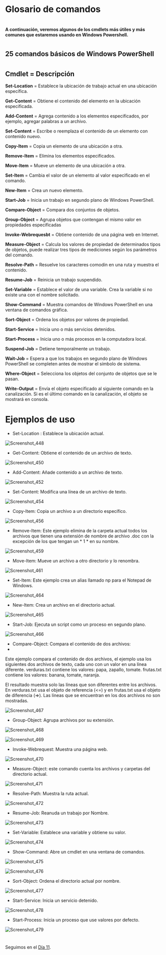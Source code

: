 

# Glosario de comandos
#


#### A continuación, veremos algunos de los cmdlets más útiles y más comunes que estaremos usando en Windows Powershell.
#


## 25 comandos básicos de Windows PowerShell


#

## ****Cmdlet          =       Descripción****

****Set-Location****  = Establece la ubicación de trabajo actual en una ubicación específica.

****Get-Content**** = Obtiene el contenido del elemento en la ubicación especificada.

****Add-Content**** = Agrega contenido a los elementos especificados, por ejemplo, agregar palabras a un archivo.

****Set-Content**** = Escribe o reemplaza el contenido de un elemento con contenido nuevo.

****Copy-Item**** = Copia un elemento de una ubicación a otra.

****Remove-Item**** = Elimina los elementos especificados.

****Move-Item**** = Mueve un elemento de una ubicación a otra.

****Set-Item**** = Cambia el valor de un elemento al valor especificado en el comando.

****New-Item**** = Crea un nuevo elemento.

****Start-Job**** = Inicia un trabajo en segundo plano de Windows PowerShell.

****Compare-Object**** = Compara dos conjuntos de objetos.

****Group-Object**** = Agrupa objetos que contengan el mismo valor en propiedades especificadas

****Invoke-Webrequesbt**** = Obtiene contenido de una página web en Internet.

****Measure-Object**** = Calcula los valores de propiedad de determinados tipos de objetos, puede realizar tres tipos de mediciones según los parámetros del comando.

****Resolve-Path**** = Resuelve los caracteres comodín en una ruta y muestra el contenido.

****Resume-Job**** = Reinicia un trabajo suspendido.

****Set-Variable**** = Establece el valor de una variable. Crea la variable si no existe una con el nombre solicitado.

****Show-Command**** = Muestra comandos de Windows PowerShell en una ventana de comandos gráfica.

****Sort-Object**** = Ordena los objetos por valores de propiedad.

****Start-Service**** = Inicia uno o más servicios detenidos.

****Start-Process**** = Inicia uno o más procesos en la computadora local.

****Suspend-Job**** = Detiene temporalmente un trabajo.

****Wait-Job**** = Espera a que los trabajos en segundo plano de Windows PowerShell se completen antes de mostrar el símbolo de sistema.

****Where-Object**** = Selecciona los objetos del conjunto de objetos que se le pasan.

****Write-Output**** = Envía el objeto especificado al siguiente comando en la canalización. Si es el último comando en la canalización, el objeto se mostrará en consola.

#
#
#
#


# Ejemplos de uso

* Set-Location : Establece la ubicación actual.


![Screenshot_448](https://user-images.githubusercontent.com/96561825/170150316-17db3e71-31bc-41fd-9d42-f295a34e9fe8.png)


* Get-Content: Obtiene el contenido de un archivo de texto.

![Screenshot_450](https://user-images.githubusercontent.com/96561825/170150340-068815cb-ee62-48f4-b7ed-58fedc2a4f05.png)



* Add-Content: Añade contenido a un archivo de texto.

![Screenshot_452](https://user-images.githubusercontent.com/96561825/170150345-12d5bf5a-d16b-4307-8420-adbd2053633c.png)



* Set-Content: Modifica una línea de un archivo de texto.
 
![Screenshot_454](https://user-images.githubusercontent.com/96561825/170150356-77a6303f-82ce-4feb-889d-22cf78dd79de.png)



* Copy-Item: Copia un archivo a un directorio específico.


![Screenshot_456](https://user-images.githubusercontent.com/96561825/170150361-20e38152-e5ca-496d-864c-e955f3d8b142.png)



 * Remove-Item: Este ejemplo elimina de la carpeta actual todos los archivos que tienen una extensión de nombre de archivo .doc con la excepción de los que tengan un * 1 * en su nombre.


![Screenshot_459](https://user-images.githubusercontent.com/96561825/170150371-7f2f3dac-e8f4-4063-9fc9-d3bcddfd184d.png)



* Move-Item: Mueve un archivo a otro directorio y lo renombra.


![Screenshot_461](https://user-images.githubusercontent.com/96561825/170150378-ff131bcd-d469-498a-8cf1-24fe60b3059a.png)



* Set-Item: Este ejemplo crea un alias llamado np para el Notepad de Windows.

![Screenshot_464](https://user-images.githubusercontent.com/96561825/170150386-8fe8e61e-df6e-4e20-9d06-f8e3eae9ddc2.png)





* New-Item: Crea un archivo en el directorio actual.

![Screenshot_465](https://user-images.githubusercontent.com/96561825/170150396-88bed01d-f954-47f6-a2ea-1a5167e84e61.png)




* Start-Job: Ejecuta un script como un proceso en segundo plano.

![Screenshot_466](https://user-images.githubusercontent.com/96561825/170150407-66c79ccd-6e1c-4a14-bbcd-bbac1268a07d.png)




* Compare-Object: Compara el contenido de dos archivos: 
*
Este ejemplo compara el contenido de dos archivos, el ejemplo usa los siguientes dos archivos de texto, cada uno con un valor en una línea diferente.
verduras.txt contiene los valores: papa, zapallo, tomate.
frutas.txt contiene los valores: banana, tomate, naranja.

El resultado muestra solo las líneas que son diferentes entre los archivos. En verduras.txt usa el objeto de referencia (<=) y en frutas.txt usa el objeto de diferencia (=>). Las líneas que se encuentran en los dos archivos no son mostradas.



![Screenshot_467](https://user-images.githubusercontent.com/96561825/170150574-cdfd5e12-c522-41e9-97ab-f1da19e541f2.png)



* Group-Object: Agrupa archivos por su extensión.


![Screenshot_468](https://user-images.githubusercontent.com/96561825/170150583-689905d4-c6b8-4372-8252-61285f2c2e94.png)

![Screenshot_469](https://user-images.githubusercontent.com/96561825/170150608-982438ec-3e62-4b57-b302-8c2e8ad35e1d.png)


* Invoke-Webrequest: Muestra una página web.


![Screenshot_470](https://user-images.githubusercontent.com/96561825/170150623-5495caee-e0f4-40ef-9754-43c02fc28371.png)



* Measure-Object: este comando cuenta los archivos y carpetas del directorio actual.

![Screenshot_471](https://user-images.githubusercontent.com/96561825/170150628-4b50ad40-4fd1-465f-ac91-8ebddd005934.png)

* Resolve-Path: Muestra la ruta actual.

![Screenshot_472](https://user-images.githubusercontent.com/96561825/170150635-5e05af23-c013-4c04-987f-64fc8d7f9956.png)


* Resume-Job: Reanuda un trabajo por Nombre.


![Screenshot_473](https://user-images.githubusercontent.com/96561825/170150668-bd76e7b0-e702-4544-a83b-cf67084ab804.png)


* Set-Variable: Establece una variable y obtiene su valor.


![Screenshot_474](https://user-images.githubusercontent.com/96561825/170150679-2cae3c68-87de-464a-91ad-0898f68b9cde.png)


* Show-Command: Abre un cmdlet en una ventana de comandos.

![Screenshot_475](https://user-images.githubusercontent.com/96561825/170150685-fd111ca2-db0b-46f9-886a-9322a125fae0.png)

![Screenshot_476](https://user-images.githubusercontent.com/96561825/170150713-a89ca179-ee65-4333-849c-9f908fd5d697.png)


* Sort-Object: Ordena el directorio actual por nombre.

![Screenshot_477](https://user-images.githubusercontent.com/96561825/170150727-be355b0d-2a00-48dd-b6bc-e9a3e5fad20d.png)


* Start-Service: Inicia un servicio detenido.


![Screenshot_478](https://user-images.githubusercontent.com/96561825/170150735-801639cb-4df1-41d0-88a7-75684566de0f.png)


* Start-Process: Inicia un proceso que use valores por defecto.

![Screenshot_479](https://user-images.githubusercontent.com/96561825/170150740-382d5a8e-00bc-4dd9-8c1b-df59a8791955.png)



#
#
#
#
#
Seguimos en el [Día 11](day11.md).

